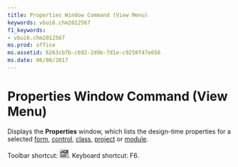 ```yaml
---
title: Properties Window Command (View Menu)
keywords: vbui6.chm2012567
f1_keywords:
- vbui6.chm2012567
ms.prod: office
ms.assetid: 6263cb7b-c692-2d9b-7d1e-c9258f47e656
ms.date: 06/08/2017
---
```



# Properties Window Command (View Menu)

Displays the  **Properties** window, which lists the design-time properties for a selected [form](vbe-glossary.md), [control](vbe-glossary.md), [class](vbe-glossary.md), [project](vbe-glossary.md) or [module](vbe-glossary.md).

Toolbar shortcut: 
![Toolbar button](../../../images/tbr_prop_ZA01201727.gif). Keyboard shortcut: F6.


